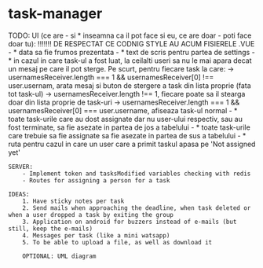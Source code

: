 # task-manager

TODO: 
	UI (ce are - si * inseamna ca il pot face si eu, ce are doar - poti face doar tu):
	!!!!!!! DE RESPECTAT CE CODNIG STYLE AU ACUM FISIERELE .VUE
		- * data sa fie frumos prezentata
		- * text de scris pentru partea de settings
		- * in cazul in care task-ul a fost luat, la ceilalti useri sa nu le mai apara decat un mesaj pe care il pot sterge. Pe scurt, pentru fiecare task la care:
			-> usernamesReceiver.length === 1 && usernamesReceiver[0] !== user.usernam, arata mesaj si buton de stergere a task din lista proprie (fata tot task-ul)
			-> usernamesReceiver.length !== 1, fiecare poate sa il stearga doar din lista proprie de task-uri
			-> usernamesReceiver.length === 1 && usernamesReceiver[0] === user.username, afiseaza task-ul normal
		- * toate task-urile care au dost assignate dar nu user-ului respectiv, sau au fost terminate, sa fie asezate in partea de jos a tabelului
		- * toate task-urile care trebuie sa fie assignate sa fie asezate in partea de sus a tabelului
		- * ruta pentru cazul in care un user care a primit taskul apasa pe 'Not assigned yet'

	SERVER:
		- Implement token and tasksModified variables checking with redis
		- Routes for assigning a person for a task

	IDEAS:
        1. Have sticky notes per task
        2. Send mails when approaching the deadline, when task deleted or when a user dropped a task by exiting the group
		3. Application on android for buzzers instead of e-mails (but still, keep the e-mails)
		4. Messages per task (like a mini watsapp)
		5. To be able to upload a file, as well as download it

		OPTIONAL: UML diagram
